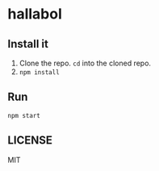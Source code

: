 hallabol
========

## Install it

  1. Clone the repo. `cd` into the cloned repo.
  2. `npm install`


## Run

  `npm start`


## LICENSE

MIT
